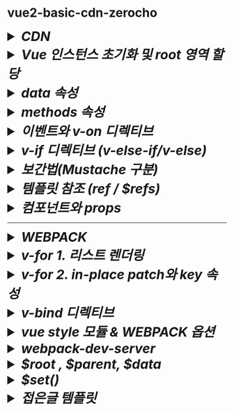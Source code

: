 # vue2-basic-cdn-zerocho

<details>
<summary style="font-size:30px; font-weight:bold; font-style:italic;">CDN</summary>
<br>

Webpack Babel이 아닌 순수 HTML로 Vue를 구현한다.

```html
<!DOCTYPE html>
<head>
  <title>구구단</title>
  <script src="https://cdn.jsdelivr.net/npm/vue/dist/vue.js"><!-- 태그 추가 --></script>
</head>
<body>
</body>
</html>
```
</details>
<details>
<summary style="font-size:30px; font-weight:bold; font-style:italic;">Vue 인스턴스 초기화 및 root 영역 할당</summary>
<br>

```html
<body>
  <div id="root">
  </div>
</body>
<script>
  /* CDN Script를 통해 아래 코드만으로 Main div를 Vue의 컴포넌트, 템플릿으로 전환할 수 있다. */
  const app = new Vue({
    el: '#root' /* HTML상의 해당 영역에 Vue 인스턴스가 적용된다. */
  });
</script>
```


</details>


<details>
<summary style="font-size:30px; font-weight:bold; font-style:italic;">data 속성</summary>
<br>

Vue나 React 같은 싱글페이지 애플리케이션의 경우 브라우저의 주소창이 변경되지 않는다.
즉, 하나의 페이지에서 화면을 바꾸는 원리이므로 기존 코딩된 영역 혹은 데이터가 다른 영역/데이터로 변경된다.
따라서 뷰나 리액트에서는 어떤 영역이 변경 되는지를 파악하는것이 중요하고,
변경되는 대상을 데이터로 관리해야 한다.

예를들어 좋아요 버튼을 눌렀을때 버튼이 사라지면서 "좋아요 버튼 눌림" 이라는 텍스트가 출력되기 위해서는
좋아요 버튼이 데이터로서 관리되어야 한다.

```html
<script>
  const app = new Vue({
    el: '#root',
    data: {
      liked: false
    }
  });
</script>
```
기존 바닐라 자바스크립트나 jQuery의 경우 데이터가 바뀌면 변경된 데이터에 따라서 append remove 등의 작업을 따로 코드를 통해 dom을 수정을 해줘야하지만 
Vue에서는 데이터의 변경을 감지하고 데이터가 사용되는 영역을 자동으로 수정해주기 때문에 작업이 줄어든다.

**`Vue는 데이터만(를) 관리한다`를 핵심 으로 생각, 사고방식을 바꿔야만 퍼블리싱, JQuery를 했던 사람들이 Vue나 React에 적응하기 쉬워진다.**
해당 데이터는 위의 코드와 같이 data 속성을 정의하여 객체로 관리한다.
해당 객체는 this로 접근이 가능하다.
`data.liked` == `this.liked`

</details>
<details>
<summary style="font-size:30px; font-weight:bold; font-style:italic;">methods 속성</summary>
<br>

Vue 에서 methods 속성은 반응형 데이터인 data를 사용해 특정 동작을 수행하는 함수를 정의하는데 사용한다.
methods에 정의된 함수는 UI의 이벤트(클릭, 입력 등)에 반응하여 데이터의 상태를 변경하거나 필요한 작업을 수행한다.

일반적으로 methods 속성을 사용하는 이유는 다음과 같다.
 - 이벤트 기반 동작: 버튼을 클릭하거나 특정 액션이 발생했을 때 동작할 함수를 정의할 수 있다.
 - 데이터 변경, 화면 업데이트: methods 속성 내 함수에서 data 속성의 값을 변경하면, Vue의 반응형 시스템이 해당 데이터와 연결된 화면 영역을 자동으로 업데이트 한다.

 ```html
<script>
  const app = new Vue({
    el: '#root',
    data: {
      liked: false
    },
    methods: {
      onClickButton() {
        this.liked = true; // data.liked = true와 같게 동작된다.
      }
    }
  });
</script>
```
위 코드에서 onClickButton 메소드는 liked의 상태를 true로 변경하여 최초 1회 false를 true로 변경하게 한다.  
이처럼 Vue에서는 이벤트에 따라 동작을 분리하여 정의하고 데이터를 제어하는 방식으로 개발하는 것이 중요하다.
기존 바닐라 자바스크립트나 jQuery의 경우 클릭시 dom을 수동으로 조작하고, 버튼 상태에 따라 새로운 HTML을 추가하거나 CSS를 수정해야 했다.  
반면 Vue는 methods 속성에서 데이터를 변경하는 것만으로 Vue의 반응형 시슽메이 DOM을 자동으로 조작해주기 때문에 코드의 가독성과 유지보수가 크게 향상된다.
**핵심적으로 Vue에서는 데이터와 동작을 분리하여, 필요한 동작은 methods에 정의하고, UI는 데이터에 따라 자동으로 업데이트된다고 이해하면 좋다**

</details>
<details>
<summary style="font-size:30px; font-weight:bold; font-style:italic;">이벤트와 v-on 디렉티브</summary>
<br>

js에서는 이벤트 리스너에 함수 등록을 onclick이라는 속성에 등록한다.  
vue에서는 v-on 디렉티브를 활용한다.  
`v-on:이벤트명="실행코드"` 형태로 특정 이벤트에 통해 실행할 코드를 바인딩한다.  
아래 예제는 click이벤트에 onCLickButton 메소드를 `v-on:click="onClickButton"` 형태로 바인딩하는 예제 코드이다.  

- ### 예제코드

  ```html
  <body>
    <div id="root">
      <button v-on:click="onClickButton">Like</button> <!-- v-on 디렉티브 이벤트 바인딩 -->
    </div>
  </body>
  <script>
    const app = new Vue({
      el: '#root',
      data: {
        liked: false,
      },
      methods: {
        onClickButton() {
          console.log(this.liked)
          this.liked = true;
          console.log(this.liked)
        }
      }
    });
  </script>
  </html>
  ```

## 축약형
`v-on:이벤트명="실행코드"` 디렉티브의 축약형으로 `@이벤트명="실행코드"`와 같이 사용할 수 있다.  

- ### 예제코드
  ```html
  <body>
    <div id="root">
      <button @click="onClickButton">Like</button> <!-- v-on 디렉티브 축약형 @ 적용 -->
    </div>
  </body>
  <script>
    const app = new Vue({
      el: '#root',
      data: {
        liked: false,
      },
      methods: {
        onClickButton() {
          console.log(this.liked)
          this.liked = true;
          console.log(this.liked)
        }
      }
    });
  </script>
  </html>
  ```
## 이벤트 수식어
일반적인 js 방식에서 이벤트 핸들러 함수 내부에 `event.preventDefault();` 또는 `event.stopPropagation();` 을
호출한다.
vue에서는 이러한 DOM 이벤트 세부사항을 핸들러 내에서 처리하지 않고, 핸들러에서는 데이터 로직만 처리할 수 있도록 v-on 디렉티브에 **이벤트 수식어**를 제공한다.  

`v-on.이벤트명.수식어` 형태로 사용한다.  
 - ex) `v-on.click.prevent`
   -  e.preventDefault();
- 수식어 종류
  - .stop
  - .prevent
  - .capture
  - .self
  - .once
  - .passive

### 이벤트 수식어 체이닝
이벤트 수식어는 체이닝이 가능하다.  
`v-on.이벤트명.수식어1.수식어2` 형태로 사용하며, 체이닝 순서로 수식어를 작동시킨다.  
 - ex 1) `v-on.click.prevent.stop`
   1. e.preventDefault();
   2. e.stopPropagation();

 - ex 2) `v-on.click.prevent.stop`
   1. e.stopPropagation();
   2. e.preventDefault();

</details>
<details>
<summary style="font-size:30px; font-weight:bold; font-style:italic;">v-if 디렉티브 (v-else-if/v-else)</summary>
<br>

# `v-if`
js에서는 조건부 렌더링을 dom 객체를 직접 탐색하여 css 속성을 부여하여 제어한다.  
react에서는 3항연산자나 && 혹은 || 조건으로 데이터 혹은 JSX 태그를 직접 제어한다.  
vue 에서는 v-if 디렉티브 속성을 data 변수와 함께 부여하여 조건부 렌더링을 적용한다.

- ### 예제코드

  ```html
  <body>
    <div id="root">
      <div v-if="liked">좋아요 눌렀음</div> <!-- v-if 조건부 랜더링 적용 -->
      <button v-on:click="onClickButton">Like</button>
    </div>
  </body>
  <script>
    const app = new Vue({
      el: '#root',
      data: {
        liked: false,
      },
      methods: {
        onClickButton() {
          console.log(this.liked)
          this.liked = true;
          console.log(this.liked)
        }
      }
    });
  </script>
  </html>
  ```

# `v-else ~ v-else-if`

 - v-else-if : v-if조건에 부합하지 않으면서 새로운 조건을 지정한다.  
 - v-else : 모든 조건에 부합하지 않는 경우에 해당한다.  
- ### 예제코드

  ```html

  <body>
    <div id="root">
      <div v-if="true">if</div>
      <div v-else-if="!true">else-if</div>
      <div v-else>else</div>
    </div>
  </body>

위와같이 v-if를 포함한 조건부 렌더링 디렉티브는 연속된 형제노드로 사용해야만 제대로 작동한다.
만약 조건부 렌더링 디렉티브 사이에 형제 노드로 일반 태그를 선언한다면, v-if와 v-else-if(혹은 v-else)를 연결하지 못해 조건부 렌더링이 적용되지 않고 일반 태그만 출력된다.
- ### 예제코드

  ```html

  <body>
    <div id="root">
      <div v-if="true">if</div>
      <div>NaN</div> <!-- 해당 영역만 출력됨. -->
      <div v-else>else</div>
    </div>
  </body>
  ```

</details>

<details>
<summary style="font-size:30px; font-weight:bold; font-style:italic;">보간법(Mustache 구분)</summary>
<br>

보간법이란?  
템플릿 영역에서 태그 사이에 텍스트 노드를 data 변수 등으로 할당하는 문법이다.  
react를 예로 들면 일반적인 단일 중괄호 표현식을 사용하며 이를 보간법이라고 한다.

Mustache란?  
vue에서 사용하는 보간법 방식으로 `{{ 변수 혹은 값 }}` 과 같이 이중 중괄호 형태로 데이터를 바인딩시킨다.  

- ### 예제코드

  ```html
  <body>
    <div id="root">
      <div>{{ first }} + {{ second }}</div>
    </div>
    <script>
      const app = new Vue({
        el: '#root',
        data: {
          /* 구구단 예제 템플릿 상 값이 변경되는 부분 4곳 */
          first: Math.ceil(Math.random() * 9),
          second: Math.ceil(Math.random() * 9),
        },
        
      })
    </script>
  </body>
  ```
  위의 예제에서는 랜덤값이 보간법에 의해 할당되어 실제 렌더링시 브라우저에 값 + 값 형태로 출력된다.


</details>
<details>
<summary style="font-size:30px; font-weight:bold; font-style:italic;">템플릿 참조 (ref / $refs)</summary>
<br>

Vue에서 기본 DOM 요소에 직접 액세스 해야하는 경우 ref 속성을 사용한다.  
- ### 예제코드

  ```html
  <input ref="input">
  ```

위 예제코드와 같이 일반 DOM요소에서 사용되는 경우는 해당 요소가 되지만, 자식 컴포넌트에서 사용하는 경우 참조는 해당 컴포넌트 인스턴스가 된다.
- ### 예제코드

  ```html
  <Child ref="child" />
  ```

위와같이 DOM요소에 ref속성을 적용한 뒤 접근할때에는 `this.$refs.ref명` 문법으로 접근한다.  


- ### 예제코드
  ```js
  onSubmitForm(e) {
    console.log(this.$refs.input)
    console.log(this.$refs.child)
  }
  ```

</details>
<details>
<summary style="font-size:30px; font-weight:bold; font-style:italic;">컴포넌트와 props</summary>
<br>

## Component
뷰 인스턴스에서 선언한 특정 레이아웃 영역을 하나의 템플릿 코드로 묶어, 관리한다.  
전역 컴포넌트 문법으로는 `Vue.component({'컴포넌트명', ...훅, ...속성})` 문법을 통해 관리한다.  
(CLI와 같은 WebPack 방식에서는 .vue 확장자 파일로 지역컴포넌트 형태로 관리한다. ; CDN에서도 지역컴포넌트 가능.)

- ### 예제코드
  ```js
  Vue.component(
    'wordRelay'/* PascalCase (Kebab Case 가능) */,
    {
      template: `
      <div>
        <div>{{ word }}</div>
      </div>
      `,
      data() {
        return {
          word: '유혁스쿨',
        }
      },
    }
  )
  ```
위 코드에서 template 속성에 선언한 영역을 적용하기 위해 등록한 컴포넌트명과 일치하는 이름의 태그를 선언한다.
(파스칼케이스, 케밥케이스 모두 사용 가능하다.)
- ### 예제코드
  ```html
  <div id="root">
    <word-relay></word-relay>
    <word-relay></word-relay>
    <word-relay></word-relay>
  </div>
  ```

- ### 전체코드
  ```html
  <body>
    <div id="root">
      <word-relay></word-relay>
      <word-relay></word-relay>
      <word-relay></word-relay>
    </div>
    <script>
      Vue.component(
        'wordRelay'/* PascalCase */,
        {
          template: `
          <div>
            <div>{{ word }}</div>
          </div>
          `,
          data() {
            return {
              word: '유혁스쿨',
            }
          },
        }
      )
    </script>
    <script>
      const app = new Vue({
        el: '#root',
      })
    </script>
  </body>
  ```

## Props
자식 컴포넌트에 데이터를 전달하는 Property(Attribute)이다.  
Dom 엘리먼트 태그에 속성을 기입하는것과 같이 컴포넌트 태그에 `prop명="값 혹은 변수"` 형태의 문법으로 사용한다.  
Vue에서는 props속성 이름의 형태를 기본적으로 케밥케이스를 사용한다.  

- ### 예제코드
  ```html
  <word-relay init-word="유혁스쿨"><!-- props (kebab case) --></word-relay>
  ```

컴포넌트에서는 props 속성을 통해 받는다.  
기본적으로는 배열 형태로 props명을 작성하는데, 케밥케이스, 파스칼케이스 모두 가능하다.  
(타입과 기본값, 필수여부를 설정하는 객체 형태의 문법도 있으며, 객체 형태 문법은 Document를 참조하자.)
- ### 예제코드
  ```js
  Vue.component(
        'wordRelay',
        {
          template: `<!-- 생략 -->`,
          props: ['inittWord'],
          data() {
            return {
              word: this.initWord,
            }
          },
        }
      )
  ```

- ### 전체 코드
  ```html
  <body>
    <div id="root">
      <word-relay init-word="유혁스쿨"></word-relay>
      <word-relay init-word="초밥"></word-relay>
      <word-relay init-word="바보"></word-relay>
    </div>
    <script>
      Vue.component(
        'wordRelay',
        {
          template: `
          <div>
            <div>{{ word }}</div>
          </div>
          `,
          props: ['inittWord'],
          data() {
            return {
              word: this.initWord,
            }
          },
        }
      )
    </script>
    <script>
      const app = new Vue({
        el: '#root',
      })
    </script>
  </body>
  ```

</details>
<hr>
<details>
<summary style="font-size:30px; font-weight:bold; font-style:italic;">WEBPACK</summary>
<br>

## 웹 패킹이란?  
현재 프로젝트에서 사용되는 모든 js를 하나의 파일로 압축하여 합치는 작업이다.  

- 프로젝트 초기화
	package.json가 생성되며, 해당 파일을 통해 라이브러리(디펜던시)와 빌드에 필요한 script 명령등을 정의한다.
	
	```bash
	npm init
	```
	```bash
	package name: {프로젝트명}
	```

- vue 디펜던시 설치
	```bash
	npm install vue
	```
- webpack, webpack-cli 디펜던시 설치(개발 모드)
	```bash
	npm i webpack webpack-cli -D
	```
	
- webpack 환경설정  

  웹 패킹을 위해서는 webpack 설정이 필요하다.  

  - **entry** : 모든 script를 하나로 합칠때 대표가되는 파일을 등록한다.
  - **module** : webpack의 핵심으로, rules 배열에 객체 형태로 어떻게 합칠지, 처리할지를 설정한다.
  - **plugins** : ?
  - **output** : 웹 패킹으로 변환될 파일(entry에 등록된 파일)을 참조하고, 웹패킹이 완료된 파일을 저장할 디렉토리를 설정한다.
    - filename
    - path

  - `webpack.config.js`
      ```js
      /* 절대경로 추가 */
      const path = require('path')
      module.exports = {
        entry: {
          // app: './main.js'
          app: path.join(__dirname, 'main.js') // 절대경로 생성 `/4. 숫자야구/main.js`
        },
        module: {
          rules: [{}]
        },
        plugins: [],
        output: {
          filename: '[name].js', /* [name]: entry.app을 참조한다. (app.js 명시적 할당 가능) */
          // path: './dist', /* entry.app으로 등록한 하나의 script 파일이 저장될 디렉토리 경로 (app.js가 저장된다.)*/
          path: path.join(__dirname, 'dist'), /* 절대경로 => `/4. 숫자야구/dist` [arg1]: 현재 파일의 디렉토리 경로, [arg2]: 합칠 경로 */
        },
      }
      ```
	
## vue-loader
webpack의 패킹 대상은 JS 파일이다.  
JS 파일이 아닌 .vue 확장자에 대해 webpack이 패킹하기 위해서는 vue-loader가 필요하다.  

- `vue-loader 디펜던시 설치 (개발 모드)`  
    ```bash
    npm i vue-loader -D
    ```
	  
디펜던시 설치 후 webpack에서 vue-loader를 설정한다.  
- `webpack.config.js`
    ```js
    module.exports = {
      entry: {/* 생략 */},
      /**
      * webpack의 핵심이다.
      * rulse 배열 속성에 어떻게 합칠지, 처리할지를 정한다.
      */
      module: {
        rules: [{
          test: /\.vue$/,
          loader: 'vue-loader'
        }]
      },
      plugins: [],
      output: {/* 생략 */},
    }
    ```
디펜던시 설치 후 webpack에서 vue-loader를 설정한다.  

## vue template compiler

웹패킹을 할때 .vue 확장자 파일이 컴파일되는데 이때 전용 컴파일러가 필요하다.  
해당 컴파일러는 vue와 버전이 일치해야한다.  

  ```bash
  npm i vue-template-compiler
  ```

## 전역 Vue컴포넌트 Vue인스턴스 등록
아래 예시코드를 보며 vue2와 vue3 방식이 다르다는걸 유념해서 적용한다.  
- `main.js`
    ```js
    import Vue from 'vue'
    import { createApp } from 'vue';
    import NumberBaseball from './NumberBaseball'

    // new Vue(NumberBaseball).$mount('#root'); // vue2 마운트
    createApp(NumberBaseball).mount('#root'); // vue3 마운트
    ```

## build script 설정
프로젝트 초기화시 생성된 package.json 파일에 script 속성으로 등록한다.  
- `package.json`
    ```json
    {
      /* 생략 */
      "scripts": {
        /* [webpack 빌드 script 명령 등록] - `npm run build` → webpack.config.js에 등록한 path경로에 entry에 등록한 파일이 웹 패킹되어 생성된다 */
        "build": "webpack" 
      },
      /* 생략 */
    }
    ```
## build 진행 (명령어)
  ```bash
  npm run build
  ```
  위 명령어를 통해 webpack.config.js에 설정한 설정내역들을 통해 빌드를 진행하게 된다.  
  필자의 경우 output을 dist 디렉토리로 잡아두었고 entry 프로퍼티를 app으로 했기 때문에  
  dist 디렉토리 하위에 app.js 파일이 생성된다.  
  해당 파일 내의 소스코드는 main.js와 .vue확장자 파일 등을 포함하고 있다.


## build --watch 옵션
실시간으로 webpack에 의해 설정된 파일들의 코드를 모니터링하고 변경이 발생하면 새롭게 build해주는 옵션이 있다.  
- `package.json`
    ```json
    {
      /* 생략 */
      "scripts": {
        "build": "webpack --watch" 
      },
      /* 생략 */
    }
    ```

</details>
<details>
<summary style="font-size:30px; font-weight:bold; font-style:italic;">v-for 1. 리스트 렌더링</summary>
<br>

## v-for 리스트 렌더링
v-for 디렉티브를 사용하여 배을 기반 리스트 렌더링이 가능하다.  
해당 디렉티브는 `item in items` 형태의 특별한 문법을 사용한다.  
js의 for loop 종류의 하나인 for ...in 문법과 유사하다.  
`v-for="요소 in 배열"` 혹은 `v-for="(요소, index) in 배열"` 형태로 사용한다.  

- ### 예제코드
  ```html
  <template>
    <div>
      <ul>
        <li v-for="(el, idx) in array" >{{ el }}</li>
      </ul>
    </div>
  </template>
  <script>
    export default {
      
      data() {
        return {
          array: ["A", "B", "C", "D", "E"],
        }
      },
    }
  </script>
  ```

</details>
<details>
<summary style="font-size:30px; font-weight:bold; font-style:italic;">v-for 2. in-place patch와 key 속성</summary>
<br>

### in-place patch전략과 key속성
Vue는 메모리 절약을 위해 DOM 최적화를 통해 DOM을 재사용한다.  
이 과정에서 in-place patch 전략이라는 것을 사용한다.  
patch는 일종의 "떔빵"을 의미하며, in-place는 현재 지점에서 를 의미한다.  
현재 지점에서 땜빵 즉, 현재 DOM에서 변경될 부분만 땜빵해서 처리하고 DOM을 재사용 한다는 의미이다.  

예를들어 아래와 같은 코드가 있다고 가정해보자.  
- ### 예제코드
  ```html
  <body>
    <div id="app">
      <ul>
        <li v-for="item in list" :key="item">
          {{ item }} : <input type="number">
        </li>
      </ul>
      <button @click="shift">Shift!</button>
    </div>

    <script>
      // 부모 컴포넌트 정의
      new Vue({
        el: '#app',
        data:{
          list: ["apple", "banana", "orange"]
        },
        methods: {
          shift() {
            this.list.push(this.list.shift())
          }
        }
      });
    </script>
  </body>
  ```
   위 코드에서 input의 값을 순차적으로 1 2 3으로 입력한다.
   - apple: [1]
   - banana: [2]
   - orange: [3]
  위와 같은 상태에서 shift 버튼을 클릭할경우 아래와 같이 결과가 변경된다.
  [기대값]
   - banana: [2]
   - orange: [3]
   - apple: [1]
  [실제값]
   - banana: [1]
   - orange: [2]
   - apple: [3]
  이는 앞서 설명한것과 같이 in-place patch로 처리되었기 때문에 변경되는 부분인 {{item}}만 patch된다.  

  위와 같이 반복되는 내용을 하나로 관리해야 할 필요가 있고 이때 사용되는것이 바로 key 속성이다.  
  key 속성에는 요소를 구별할 수 있는 unique한 내용을 사용한다.
  
  ## index 바인딩 이슈
  만약 index를 사용할 경우, 배열 요소 중 하나가 삭제 된다면 첫번째 요소부터 마지막 요소까지 index를 재생성해야 하기 때문에 성능/버그 이슈가 발생한다.  
  단순히 하나의 데이터가 아닌 복잡한 데이터로 얽혀있는 경우가 있을 수 있고 이러한 상황에서 배열에 데이터를 추가할 경우 변경 감지에 대한 렌더링 시점 오류가 발생하여 순서가 꼬이는 경우도 발생한다.  
  예를들어, 배열의 특정 요소 객체 내부의 값이 변경하는데 이때 변경하는 원리가 해당 배열에 직접 접근하여 값을 변경하는 것이 아니라, 해당 배열을 복사하여 값을 변경한 뒤 배열을 통째로 다시 변경하는 경우이다.  

  vue는 배열 순서를 변경하거나 항목을 추가/삭제하는 순간 기존 DOM 요소를 재활용 하려고 한다.  
  이때 index가 변경되기 전 후의 변경시점에서 DOM과 데이터의 매핑이 꼬일 수 있게 된다.  
  즉, 동기화 시점 오류이다.  
  특정 시점에서 배열에 객체를 추가하고 정렬한 뒤, 해당 객체의 값을 변경할때 dom에 대한 연결이 key로 지정한 index로 연결되는데,
  배열의 값이 변경되고 v-for에서 index가 새롭게 생성되고, key에 매핑이 되는데, 매핑되기 전 찰나의 순간에 특정 index의 데이터를 변경할 경우 이전 index에 대한 데이터와 현재 index에 대한 데이터가 동시에 수정이 되는 현상이 발생할 수 있다.  
  예를들어 1, 2, 3, 4, 5 인덱스가 있고 3번과 4번 사이에 데이터를 추가한다면, 4번이 5번으로 밀려나고 새로운 4번 데이터가 추가된다.
  이렇게 데이터를 추가하면서, index가 재생성되며 index가 key에 매핑되게 되는데, `index가 key에 매핑 되기 전 찰나의 순간`에 4번 데이터의 속성값을 변경한다면, 5번으로 밀려날 4번 index 데이터와 새롭게 추가된 new 4번 index 데이터의 속성 값이 함께 변경되는 현상이 발생하게 된다.  
  

  
</details>
<details>
<summary style="font-size:30px; font-weight:bold; font-style:italic;">v-bind 디렉티브</summary>
<br>

## v-bind
vue에서 html 엘리먼트의 특정 속성에 state 변수 혹은 문자, 숫자, 불리언 등의 값을 바인딩(할당) 할때 사용한다.  
`v-bind:class="값 혹은 변수"`

- ### 예제코드
  ```html
  <div id="screen" v-bind:class="'cls'"></div> <!-- class="cls" -->
  <button v-bind:disabled="true">비활성화됨</button> <!-- disabled -->
  ```

</details>
<details>
<summary style="font-size:30px; font-weight:bold; font-style:italic;">vue style 모듈 & WEBPACK 옵션</summary>
<br>

webpack 방식에서 vue 프로젝트를 build할때 .vue확장자에 대한 로드를 하기 위해서는 webpack.config.js의 module 옵션의 rules 배열에 .vue확장자에 대한 로더 모듈을 등록해야했다.  
vue의 style태그를 build할때 또한 css와 style 관련 로더 모듈이 필요하고, webpack.config.js에 등록해줘야 한다.

- 필요한 모듈
  - vue-style-loader
  - css-loader

- npm 모듈 추가 (개발용)
  ```bash
    npm i vue-style-loader css-loader -D
  ```

- `webpack.config.js` 로더 모듈 설정
    ```js
    module.exports = {
      /* 생략 */
      module: {
        rules: [
          /* 생략 */
         {
          test: /\.css$/,
          use: [
            'vue-style-loader',
            {
              loader: 'css-loader',
              options: {
                esModule: false,
              }
            }
          ]
        },
        ]
      },
      /* 생략 */
    }
    ```

</details>
<details>
<summary style="font-size:30px; font-weight:bold; font-style:italic;">webpack-dev-server</summary>
<br>

웹팩 데브서버는 웹팩의 빌드 대상 파일이 변경되었을 때 매번 웹팩 명령어를 실행하지 않아도 코드만 변경하고 저장하면 웹팩으로 빌드한 후 브라우저를 새로고침 해준다.  
매번 명령어를 치는 시간과 브라우저를 새로고침 하는 시간 뿐만 아니라 웹팩 빌드 시간 또한 줄여주기 때문에 웹팩 기반의 웹 애플리케이션 개발에 필수로 사용된다.

- ### npm 모듈 설치

  ```bash
  npm install webpack-dev-server -D
  ```

- `webpack.config.js` devServer 설정
    ```js
    module.exports = {
      /* 생략 */
      devServer: {
        devMiddleware: { publicPath: '/dist' },
        static: { directory: path.resolve(__dirname) },
        hot: true,
        compress: true,
        port: 9000
      }
    }
    ```

- `package.json` 실행 script 설정
    ```json
    {
      /* 생략 */
      "scripts": {
        "dev": "webpack-dev-server --hot" 
      },
      /* 생략 */
    }
    ```

- ### 실행 명령
  ```bash
  npn run dev
  ```
- ### 메인 html  
```html
<div id="root"></div>
<script src="./dist/app.js"></script>
```
`npm run build` 명령어를 통한 `webpack --watch` script와는 다르게 webpack-dev-server의 경우 dist/app.js 폴더가 생성되지 않는다.  
그럼에도 불구하고 네트워크 탭을 확인해보면 localhost:포트/dist/app.js를 가져오게 된다.  
output을 로컬에 직접적으로 저장하지 않고 서버 프로세스가 실행 중인 Node.js의 메모리 공간에 저장이 된다.  
이때 중요한점은 메인 html 파일에서 /dist/app.js 경로의 script 파일을 참조해야만 한다.  
(참조하지 않는다면 애초에 실행할 script가 없어지기 때문...)
</details>

<details>
<summary style="font-size:30px; font-weight:bold; font-style:italic;">$root , $parent, $data</summary>
<br>

하위 컴포넌트인 현재 컴포넌트 기준 부모 컴포넌트와, 루트 컴포넌트 인스턴스에 접근할때 사용한다.

# $root

루트 Vue 인스턴스에 접근이 가능하다.  
`this.$root` 형태 문법으로 접근하며 data변수의 경우 직접 수정이 가능하다.  
모든 하위 컴포넌트에서 접근이 가능하며, **전역 저장소**처럼 활용할 수 있다.  

---
이러한 패턴은 아주 작은 크기의 어플리케이션이나, 적은 수의 컴포넌트에 대해서 유용하게 사용될 수 있으나,  
어플리케이션의 크기가 커지게 될 때 해당 패턴을 확장하기란 쉬운 일이 아니다.  
대부분의 경우 상태 관리를 위해 Vuex를 사용하는 것을 강력히 권장한다.  

# $parent
$root와 비슷하게 부모 Vue 인스턴스에 접근이 가능하다.  
`this.$parent` 형태 문법으로 접근하며 data변수의 경우 직접 수정이 가능하다.  
이는 prop을 이용해 데이터를 넘겨주는것 형태의 대안으로써 사용할 수 있다.  

---
대부분의 경우, 특히 부모 요소의 데이터를 자식 요소에서 변경하는 경우에 부모 요소에 접근하는 것은 디버깅의 편의성과 코드 가독성을 크게 해친다.  
나중에 해당 컴포넌트를 다시 보았을 때, 어디서 변경이 발생하였는지를 추적하는 것이 굉장히 어려워 질 수 있다.  

## 대안

- `vue 2`
  - **EventBus**
- `vue3`
  - **provider, inject**
- `vue2/3 호환`
  - **$emit**
  - **props (function)** 


# data 변수, methods 접근
하위 컴포넌트에서 부모 혹은 루트 컴포넌트의 data변수 혹은 메소드에 직접 접근이 가능하다.

## $data
현재 참조중인 인스턴스의 data 객체이다.  
`this.$인스턴스.$data` 형태 문법으로 참조한다.  
`this.$인스턴스.$data.변수명` 형태로 data 객체 참조 후 변수에 접근한다.  
(이때 인스턴스는 $root 혹은 $parent만 가능하다. )

## data 직접 접근
`this.$인스턴스.변수명` 형태로 변수에 직접 접근한다.

## methods 호출
`this.$인스턴스.메소드명` 형태로 메소드를 직접 호출한다.


- ### Root.vue
  ```html
  <template>
      <Parent/>
  </template>
  <script>
  import Parent from './Parent.vue';
  export default {
    components: {Parent},
    data() {
      return {
        root: 'root' // 턴전환: O팀 ↔ X팀 
      }
    },
    methods: {
      parentEx(){
        console.log("내가 니 증조 할애비다 : ", this.root)
      }
    },
  }
  </script>
  ```
- ### Parent.vue
  ```html
  <template>
      <Child/>
  </template>
  <script>
  import Child from './Child.vue';
  export default {
    components: {Child},
    data() {
      return {
        parent: 'parent' // 턴전환: O팀 ↔ X팀 
      }
    },
    methods: {
      parentEx(){
        console.log("내가 니 애비다 : ", this.parent)
      }
    },
  }
  </script>
  ```
- ### Parent.vue
  ```html
  <script>
  export default {
    mounted() {
      console.log(this.$root.$data) // 가장 최상위 부모의 data변수 접근
      this.$root.example() // 가장 최상위 부모 메소드 접근
      console.log(this.$parent.$data) // 직계 부모의 data변수 접근
      this.$parent.example() // 직계 부모 메소드 접근
    }
  }
  </script>
  ```

</details>
<details>
<summary style="font-size:30px; font-weight:bold; font-style:italic;">$set()</summary>
<br>

Vue 인스턴스에 javascript 객체를 data 옵션으로 전달하면 Vue는 모든 속성에 Object.defineProperty를 사용하여 getter/setter로 변환한다.  
getter/setter는 사용자에게는 보이지 않으나 속성에 액세스 하거나 수정할 때 vue가 종속성 추적 및 변경 알림을 수행할 수 있다.

그러나 vue에서 지원하는 최신 javscirpt에서는 변경을 감지하는 Object.observe가 deprecated 되었기 때문에 Vue는 속성의 추가/제거 는 감지할 수 없다.  
Vue는 인스턴스 초기화 중 getter / setter 변환 프로세스를 수행하므로, data 객체에 속성이 있어야 vue가 이를 변환하고 응답할 수 있다.  
vue는 이미 만들어진 인스턴스에 새로운 루트 수준의 반응 속성을 동적으로 추가하는 것을 허용하지 않는다.  
그러나 `Vue.set(Object, key, value)` 매소드를 사용하여 중첩된 객체에 반응성 속성을 추가할 수 있다.  
배열도 마찬가지이다. `Vue.set(Array, index, value)` 형태로 배열의 index를 변경/추가 하였을 경우 변경을 감지를 한다.  

Vue인스턴스에서는 `this.$set()` 문법으로 해당 함수를 호출할 수 있다.

- 반응성 객체 동적 추가 대안
  - $set()
  - 전개식(Spread Operator)
  - Object.assign


</details>
<details>
<summary style="font-size:30px; font-weight:bold; font-style:italic;">접은글 템플릿</summary>
<br>

- ### 예제코드

  ```html
  ```

- ### 예제코드
  ```js
  ```

</details>